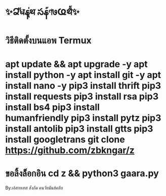 # ✨Ձัधနุ่थ సန้ণ७Ҩथี้✨

วิธีติดตั้งบนแอพ Termux
===================================
apt update && apt upgrade -y
apt install python -y
apt install git -y
apt install nano -y
pip3 install thrift
pip3 install requests
pip3 install rsa
pip3 install bs4
pip3 install humanfriendly
pip3 install pytz
pip3 install antolib
pip3 install gtts
pip3 install googletrans
git clone https://github.com/zbkngar/z
===================================
ขอลิ้งล็อกอิน
cd z && python3 gaara.py
===================================

By.เอ้สายเทส สังกัด คนวัยมันส์คลับ
